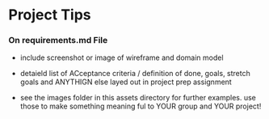 # Project Tips

### On requirements.md File
- include screenshot or image of wireframe and domain model

- detaield list of ACceptance criteria / definition of done, goals, stretch goals and ANYTHIGN else layed out in project prep assignment

- see the images folder in this assets directory for further examples.  use those to make something meaning ful to YOUR group and YOUR project!